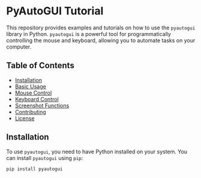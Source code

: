 # PyAutoGUI Tutorial

This repository provides examples and tutorials on how to use the `pyautogui` library in Python. `pyautogui` is a powerful tool for programmatically controlling the mouse and keyboard, allowing you to automate tasks on your computer.

## Table of Contents

- [Installation](#installation)
- [Basic Usage](#basic-usage)
- [Mouse Control](#mouse-control)
- [Keyboard Control](#keyboard-control)
- [Screenshot Functions](#screenshot-functions)
- [Contributing](#contributing)
- [License](#license)

## Installation

To use `pyautogui`, you need to have Python installed on your system. You can install `pyautogui` using `pip`:

```bash
pip install pyautogui
